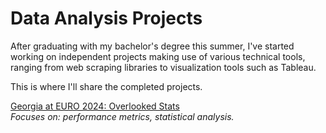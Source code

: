 # Data Analysis Projects
After graduating with my bachelor's degree this summer, I've started working on independent projects making use of various technical tools, ranging from web scraping libraries to visualization tools such as Tableau.

This is where I'll share the completed projects.

[Georgia at EURO 2024: Overlooked Stats](Georgia%20at%20EURO%202024%3A%20Overlooked%20Stats)<br/>
_Focuses on: performance metrics, statistical analysis._
